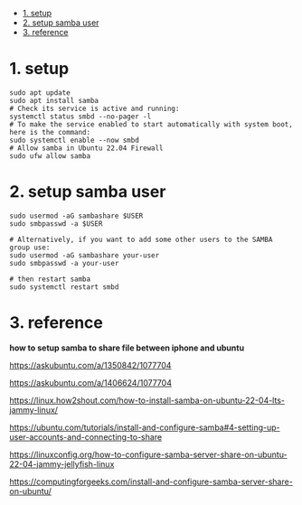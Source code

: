 - [1. setup](#1-setup)
- [2. setup samba user](#2-setup-samba-user)
- [3. reference](#3-reference)

# 1. setup

```shell
sudo apt update
sudo apt install samba
# Check its service is active and running:
systemctl status smbd --no-pager -l
# To make the service enabled to start automatically with system boot, here is the command:
sudo systemctl enable --now smbd
# Allow samba in Ubuntu 22.04 Firewall
sudo ufw allow samba
```

# 2. setup samba user

```shell
sudo usermod -aG sambashare $USER
sudo smbpasswd -a $USER

# Alternatively, if you want to add some other users to the SAMBA group use:
sudo usermod -aG sambashare your-user
sudo smbpasswd -a your-user

# then restart samba
sudo systemctl restart smbd
```

# 3. reference

**how to setup samba to share file between iphone and ubuntu**


https://askubuntu.com/a/1350842/1077704

https://askubuntu.com/a/1406624/1077704

https://linux.how2shout.com/how-to-install-samba-on-ubuntu-22-04-lts-jammy-linux/

https://ubuntu.com/tutorials/install-and-configure-samba#4-setting-up-user-accounts-and-connecting-to-share

https://linuxconfig.org/how-to-configure-samba-server-share-on-ubuntu-22-04-jammy-jellyfish-linux

https://computingforgeeks.com/install-and-configure-samba-server-share-on-ubuntu/


